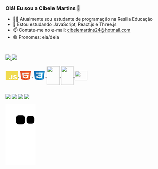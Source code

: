 ### Olá! Eu sou a Cibele Martins 👋




- 👩‍🎓 Atualmente sou estudante de programação na Resilia Educação
- 🌱 Estou estudando JavaScript, React.js e Three.js
- 📫 Contate-me no e-mail: cibelemartins24@hotmail.com
- 😄 Pronomes: ela/dela


##

<br>

<div>
  <a href="https://github.com/CibeleMartins">
  <img height="160em" src="https://github-readme-stats.vercel.app/api?username=cibelemartins&show_icons=true&theme=dark&include_all_commits=true&count_private=true"/>           
  <img height="160em" src="https://github-readme-stats.vercel.app/api/top-langs/?username=cibelemartins&layout=compact&langs_count=7&theme=dark"/>
</div>
 
 <div style="display: inline_block"><br>
  <img align="center" height="30" width="40" src="https://raw.githubusercontent.com/devicons/devicon/master/icons/javascript/javascript-plain.svg">
  <img align="center" height="30" width="40" src="https://raw.githubusercontent.com/devicons/devicon/master/icons/html5/html5-original.svg">
  <img align="center" height="30" width="40" src="https://raw.githubusercontent.com/devicons/devicon/master/icons/css3/css3-original.svg">
  <img align="center" height="60" width="40" src="https://cdn.jsdelivr.net/gh/devicons/devicon/icons/bash/bash-original.svg"/>
  <img align="center" height="60" width="40" src="https://cdn.jsdelivr.net/gh/devicons/devicon/icons/jquery/jquery-original-wordmark.svg"/>
  <img align="center" height="30" width="40"  src="https://cdn.jsdelivr.net/gh/devicons/devicon/icons/bootstrap/bootstrap-original.svg" />
</div>
  
  ##
  
  <div> 
  <a href="https://www.instagram.com/cibelemartinssss/"><img src="https://img.shields.io/badge/-Instagram-%23E4405F?style=for-the-badge&logo=instagram&logoColor=white"></a>
 <a href="https://discord.com/channels/@me/929851579136356423"><img src="https://img.shields.io/badge/Discord-7289DA?style=for-the-badge&logo=discord&logoColor=white"></a> 
  <a href="mailto:cibelemartins2445@gmail.com"><img src="https://img.shields.io/badge/-Gmail-%23333?style=for-the-badge&logo=gmail&logoColor=white"></a>
  <a href="https://www.linkedin.com/in/cibele-martins-85b910169/"><img src="https://img.shields.io/badge/-LinkedIn-%230077B5?style=for-the-badge&logo=linkedin&logoColor=white"></a> 
 
  ![Snake animation](https://github.com/cibelemartins/cibelemartins/blob/output/github-contribution-grid-snake.svg)
 
</div>

  
  
